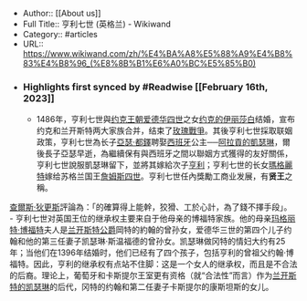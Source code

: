 - Author:: [[About us]]
- Full Title:: 亨利七世 (英格兰) - Wikiwand
- Category:: #articles
- URL:: https://www.wikiwand.com/zh/%E4%BA%A8%E5%88%A9%E4%B8%83%E4%B8%96_(%E8%8B%B1%E6%A0%BC%E5%85%B0)
- ### Highlights first synced by #Readwise [[February 16th, 2023]]
    - 1486年，亨利七世與[约克王朝](/zh/约克王朝 "约克王朝")[爱德华四世](/zh/爱德华四世_(英格兰) "爱德华四世 (英格兰)")之女[约克的伊丽莎白](/zh/约克的伊丽莎白_(英格兰王后) "约克的伊丽莎白 (英格兰王后)")结婚，宣布约克和兰开斯特两大家族合并，结束了[玫瑰戰爭](/zh/玫瑰戰爭 "玫瑰戰爭")。其後亨利七世採取联姻政策，亨利七世為长子[亞瑟·都鐸](/zh/亚瑟·都铎 "亚瑟·都铎")聘娶[西班牙](/zh/西班牙 "西班牙")公主──[阿拉貢的凱瑟琳](/zh/阿拉貢的凱瑟琳 "阿拉貢的凱瑟琳")，爾後長子亞瑟早逝，為繼續保有與西班牙之間以聯姻方式獲得的友好關係，亨利七世說服凱瑟琳留下，並將其嫁給次子[亨利](/zh/亨利八世 "亨利八世")；亨利七世的长女[瑪格麗特](/zh/玛格丽特·都铎 "玛格丽特·都铎")嫁给苏格兰国王[詹姆斯四世](/zh/詹姆斯四世_(苏格兰) "詹姆斯四世 (苏格兰)")。亨利七世任內獎勵工商业发展，有**贤王**之稱。


[查爾斯·狄更斯](/zh/查爾斯·狄更斯 "查爾斯·狄更斯")評論為：「的確算得上能幹，狡猾、工於心計，為了錢不擇手段」。
    - 亨利七世对英国王位的继承权主要来自于他母亲的博福特家族。他的母亲[玛格丽特·博福特](/zh/玛格丽特·博福特 "玛格丽特·博福特")夫人是[兰开斯特公爵](/zh/兰开斯特公爵 "兰开斯特公爵")岡特的約翰的曾孙女，爱德华三世的第四个儿子约翰和他的第三任妻子凯瑟琳·斯温福德的曾孙女。凯瑟琳做冈特的情妇大约有25年；当他们在1396年结婚时，他们已经有了四个孩子，包括亨利的曾祖父约翰·博福特。因此，亨利的继承权有点站不住脚：这是一个女人的继承权，而且是不合法的后裔。理论上，葡萄牙和卡斯提尔王室更有资格（就“合法性”而言）作为[兰开斯特的凯瑟琳](/zh/蘭開斯特的凱瑟琳 "蘭開斯特的凱瑟琳")的后代，冈特的约翰和第二任妻子卡斯提尔的康斯坦斯的女儿。

